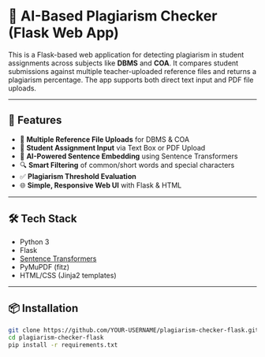 # 🧠 AI-Based Plagiarism Checker (Flask Web App)

This is a Flask-based web application for detecting plagiarism in student assignments across subjects like **DBMS** and **COA**. It compares student submissions against multiple teacher-uploaded reference files and returns a plagiarism percentage. The app supports both direct text input and PDF file uploads.

---

## 🚀 Features

- 📁 **Multiple Reference File Uploads** for DBMS & COA
- 📝 **Student Assignment Input** via Text Box or PDF Upload
- 🧠 **AI-Powered Sentence Embedding** using Sentence Transformers
- 🔍 **Smart Filtering** of common/short words and special characters
- ✅ **Plagiarism Threshold Evaluation**
- 🌐 **Simple, Responsive Web UI** with Flask & HTML

---

## 🛠️ Tech Stack

- Python 3
- Flask
- [Sentence Transformers](https://www.sbert.net/)
- PyMuPDF (fitz)
- HTML/CSS (Jinja2 templates)

---

## 📦 Installation

```bash
git clone https://github.com/YOUR-USERNAME/plagiarism-checker-flask.git
cd plagiarism-checker-flask
pip install -r requirements.txt
